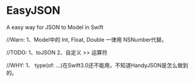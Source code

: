 # EasyJSON
A easy way for JSON to Model in Swift

//Warn:
1、Model中的 Int, Float, Double 一律用 NSNumber代替。

//TODO:
1、toJSON
2、自定义 >> 运算符 

//WHY:
1、 type(of: ...)在Swift3.0还不能用，不知道HandyJSON是怎么做到的。

